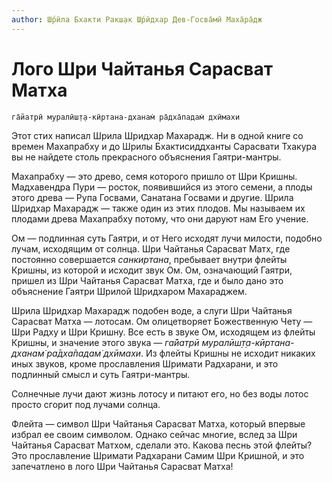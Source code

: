 ```yaml
---
author: Ш́рӣла Бхакти Ракш̣ак Ш́рӣдхар Дев-Госва̄мӣ Маха̄ра̄дж
---
```


# Лого Шри Чайтанья Сарасват Матха

    га̄йатрӣ муралӣш̣т̣а-кӣртана-дханам̇ ра̄дха̄падам̇ дхӣмахи

Этот стих написал Шрила Шридхар Махарадж. Ни в одной книге со времен Махапрабху и до Шрилы Бхактисиддханты Сарасвати Тхакура вы не найдете столь прекрасного объяснения Гаятри-мантры.

Махапрабху — это древо, семя которого пришло от Шри Кришны. Мадхавендра Пури — росток, появившийся из этого семени, а плоды этого древа — Рупа Госвами, Санатана Госвами и другие. Шрила Шридхар Махарадж — также один из этих плодов. Мы называем их плодами древа Махапрабху потому, что они даруют нам Его учение.

Ом — подлинная суть Гаятри, и от Него исходят лучи милости, подобно лучам, исходящим от солнца. Шри Чайтанья Сарасват Матх, где постоянно совершается *санкиртана*, пребывает внутри флейты Кришны, из которой и исходит звук Ом. Ом, означающий Гаятри, пришел из Шри Чайтанья Сарасват Матха, где и было дано это объяснение Гаятри Шрилой Шридхаром Махараджем.

Шрила Шридхар Махарадж подобен воде, а слуги Шри Чайтанья Сарасват Матха — лотосам. Ом олицетворяет Божественную Чету — Шри Радху и Шри Кришну. Все есть в звуке Ом, исходящем из флейты Кришны, и значение этого звука — *га̄йатрӣ муралӣш̣т̣а-кӣртана-дханам̇ ра̄дха̄падам̇ дхӣмахи*. Из флейты Кришны не исходит никаких иных звуков, кроме прославления Шримати Радхарани, и это подлинный смысл и суть Гаятри-мантры.

Солнечные лучи дают жизнь лотосу и питают его, но без воды лотос просто сгорит под лучами солнца.

Флейта — символ Шри Чайтанья Сарасват Матха, который впервые избрал ее своим символом. Однако сейчас многие, вслед за Шри Чайтанья Сарасват Матхом, сделали это. Какова песнь этой флейты? Это прославление Шримати Радхарани Самим Шри Кришной, и это запечатлено в лого Шри Чайтанья Сарасват Матха!
